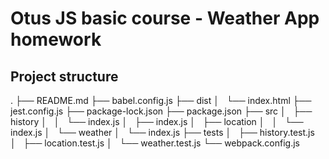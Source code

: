 # Otus JS basic course - Weather App homework

## Project structure

.
├── README.md
├── babel.config.js
├── dist
│   └── index.html
├── jest.config.js
├── package-lock.json
├── package.json
├── src
│   ├── history
│   │   └── index.js
│   ├── index.js
│   ├── location
│   │   └── index.js
│   └── weather
│   └── index.js
├── tests
│   ├── history.test.js
│   ├── location.test.js
│   └── weather.test.js
└── webpack.config.js
